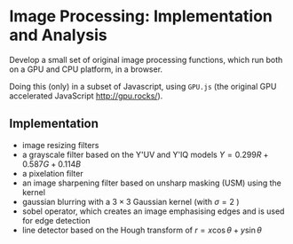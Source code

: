 # Image Processing: Implementation and Analysis

Develop a small set of original image processing functions, which run both on a GPU and CPU
platform, in a browser. 

Doing this (only) in a subset of Javascript, using `GPU.js` (the original GPU accelerated JavaScript http://gpu.rocks/).

## Implementation

- image resizing filters
- a grayscale filter based on the Y'UV and Y'IQ models $Y = 0.299R + 0.587G + 0.114B$
- a pixelation filter
- an image sharpening filter based on unsharp masking (USM) using the kernel
- gaussian blurring with a $3\times 3$ Gaussian kernel (with $\sigma =2$ )
- sobel operator, which creates an image emphasising edges and is used for edge detection
- line detector based on the Hough transform of $r=x\cos\theta+y\sin\theta$ 